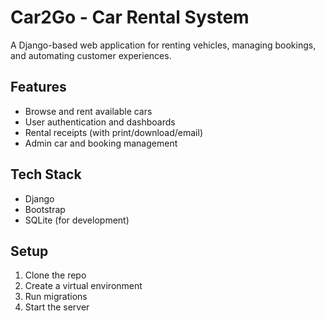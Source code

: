# Car2Go - Car Rental System

A Django-based web application for renting vehicles, managing bookings, and automating customer experiences.

## Features
- Browse and rent available cars
- User authentication and dashboards
- Rental receipts (with print/download/email)
- Admin car and booking management

## Tech Stack
- Django
- Bootstrap
- SQLite (for development)

## Setup
1. Clone the repo
2. Create a virtual environment
3. Run migrations
4. Start the server
